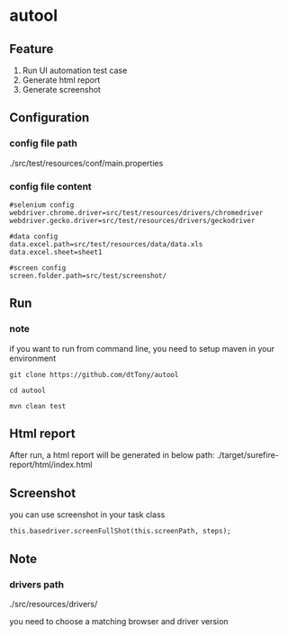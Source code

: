 # autool

## Feature
1. Run UI automation test case
2. Generate html report
3. Generate screenshot

## Configuration
### config file path
./src/test/resources/conf/main.properties
### config file content
```
#selenium config
webdriver.chrome.driver=src/test/resources/drivers/chromedriver
webdriver.gecko.driver=src/test/resources/drivers/geckodriver

#data config
data.excel.path=src/test/resources/data/data.xls
data.excel.sheet=sheet1

#screen config
screen.folder.path=src/test/screenshot/
```
## Run
### note
if you want to run from command line, you need to setup maven in your environment
```
git clone https://github.com/dtTony/autool

cd autool

mvn clean test
```

## Html report
After run, a html report will be generated in below path:
./target/surefire-report/html/index.html

## Screenshot
you can use screenshot in your task class
```
this.basedriver.screenFullShot(this.screenPath, steps);
```

## Note
### drivers path
./src/resources/drivers/

you need to choose a matching browser and driver version
